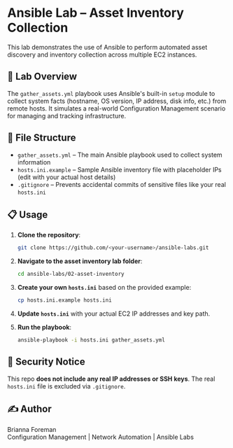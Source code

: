 # Ansible Lab – Asset Inventory Collection

This lab demonstrates the use of Ansible to perform automated asset discovery and inventory collection across multiple EC2 instances.

## 🔧 Lab Overview

The `gather_assets.yml` playbook uses Ansible's built-in `setup` module to collect system facts (hostname, OS version, IP address, disk info, etc.) from remote hosts. It simulates a real-world Configuration Management scenario for managing and tracking infrastructure.

## 📂 File Structure

- `gather_assets.yml` – The main Ansible playbook used to collect system information
- `hosts.ini.example` – Sample Ansible inventory file with placeholder IPs (edit with your actual host details)
- `.gitignore` – Prevents accidental commits of sensitive files like your real `hosts.ini`

## 📋 Usage
1. **Clone the repository**:
   ```bash
   git clone https://github.com/<your-username>/ansible-labs.git
   ```

2. **Navigate to the asset inventory lab folder**:
   ```bash
   cd ansible-labs/02-asset-inventory
   ```

3. **Create your own `hosts.ini`** based on the provided example:
   ```bash
   cp hosts.ini.example hosts.ini
   ```

4. **Update `hosts.ini`** with your actual EC2 IP addresses and key path.

5. **Run the playbook**:
   ```bash
   ansible-playbook -i hosts.ini gather_assets.yml
   ```

## 🔐 Security Notice

This repo **does not include any real IP addresses or SSH keys**. The real `hosts.ini` file is excluded via `.gitignore`.

## ✍️ Author

Brianna Foreman  
Configuration Management | Network Automation | Ansible Labs  
